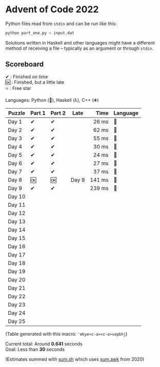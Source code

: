 # Advent of Code 2022

Python files read from `stdin` and can be run like this:

```sh
python part_one.py < input.dat
```

Solutions written in Haskell and other languages might have a different method of receiving a file – typically as an argument or through `stdin`.

## Scoreboard

✔ : Finished on time  
🆗 : Finished, but a little late  
⭐ : Free star

Languages: Python (🐍), Haskell (λ), C++ (➕)

| Puzzle | Part 1 | Part 2 | Late   |   Time | Language |
| ------ | ------ | ------ | ------ | -----: | -------- |
| Day 1  | ✔      | ✔      |        |  26 ms | 🐍       |
| Day 2  | ✔      | ✔      |        |  62 ms | 🐍       |
| Day 3  | ✔      | ✔      |        |  55 ms | 🐍       |
| Day 4  | ✔      | ✔      |        |  30 ms | 🐍       |
| Day 5  | ✔      | ✔      |        |  24 ms | 🐍       |
| Day 6  | ✔      | ✔      |        |  27 ms | 🐍       |
| Day 7  | ✔      | ✔      |        |  37 ms | 🐍       |
| Day 8  | 🆗     | 🆗     | Day 9  | 141 ms | 🐍       |
| Day 9  | ✔      | ✔      |        | 239 ms | 🐍       |
| Day 10 |        |        |        |        |          |
| Day 11 |        |        |        |        |          |
| Day 12 |        |        |        |        |          |
| Day 13 |        |        |        |        |          |
| Day 14 |        |        |        |        |          |
| Day 15 |        |        |        |        |          |
| Day 16 |        |        |        |        |          |
| Day 17 |        |        |        |        |          |
| Day 18 |        |        |        |        |          |
| Day 19 |        |        |        |        |          |
| Day 20 |        |        |        |        |          |
| Day 21 |        |        |        |        |          |
| Day 22 |        |        |        |        |          |
| Day 23 |        |        |        |        |          |
| Day 24 |        |        |        |        |          |
| Day 25 |        |        |        |        |          |

(Table generated with this macro: `'mhye<c-a><c-o>vepbhj`)

Current total: Around **0.641** seconds  
Goal: Less than **30** seconds

(Estimates summed with [sum.sh](../2020/sum.sh) which uses [sum.awk](../2020/sum.awk) from 2020)

